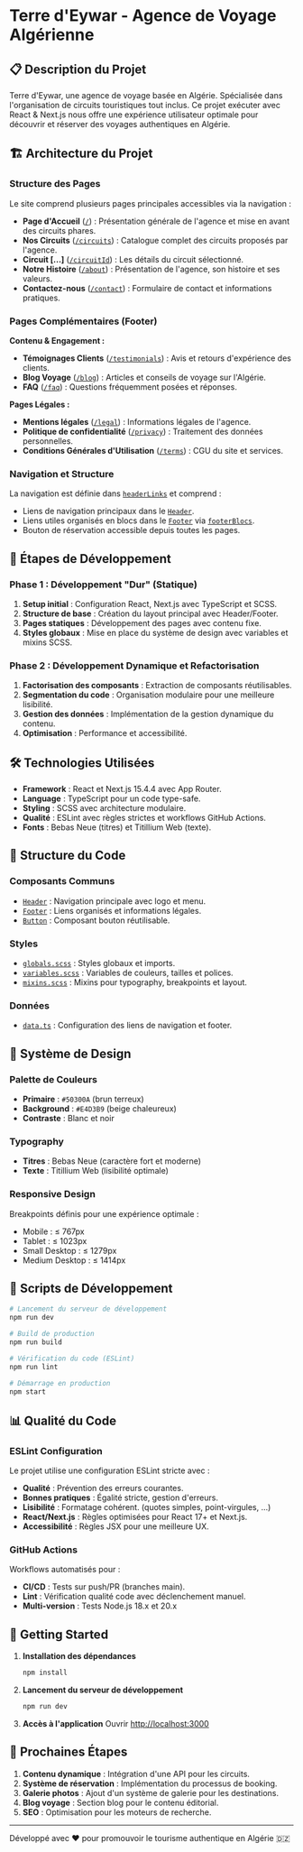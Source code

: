 # Terre d'Eywar - Agence de Voyage Algérienne

## 📋 Description du Projet

Terre d'Eywar, une agence de voyage basée en Algérie. Spécialisée dans l'organisation de circuits touristiques tout inclus. Ce projet exécuter avec React & Next.js nous offre une expérience utilisateur optimale pour découvrir et réserver des voyages authentiques en Algérie.

## 🏗️ Architecture du Projet

### Structure des Pages

Le site comprend plusieurs pages principales accessibles via la navigation :

- **Page d'Accueil** ([`/`](src/app/page.tsx)) : Présentation générale de l'agence et mise en avant des circuits phares.
- **Nos Circuits** ([`/circuits`](src/app/circuits/page.tsx)) : Catalogue complet des circuits proposés par l'agence.
- **Circuit [...]** ([`/circuitId`](src/app/circuits/slug/page.tsx)) : Les détails du circuit sélectionné.
- **Notre Histoire** ([`/about`](src/app/about/page.tsx)) : Présentation de l'agence, son histoire et ses valeurs.
- **Contactez-nous** ([`/contact`](src/app/contact/page.tsx)) : Formulaire de contact et informations pratiques.

### Pages Complémentaires (Footer)

**Contenu & Engagement :**

- **Témoignages Clients** ([`/testimonials`](src/app/testimonials/page.tsx)) : Avis et retours d'expérience des clients.
- **Blog Voyage** ([`/blog`](src/app/blog/page.tsx)) : Articles et conseils de voyage sur l'Algérie.
- **FAQ** ([`/faq`](src/app/faq/page.tsx)) : Questions fréquemment posées et réponses.

**Pages Légales :**

- **Mentions légales** ([`/legal`](src/app/legal/page.tsx)) : Informations légales de l'agence.
- **Politique de confidentialité** ([`/privacy`](src/app/privacy/page.tsx)) : Traitement des données personnelles.
- **Conditions Générales d'Utilisation** ([`/terms`](src/app/terms/page.tsx)) : CGU du site et services.

### Navigation et Structure

La navigation est définie dans [`headerLinks`](src/utils/data.ts) et comprend :

- Liens de navigation principaux dans le [`Header`](src/components/common/Header.tsx).
- Liens utiles organisés en blocs dans le [`Footer`](src/components/common/Footer.tsx) via [`footerBlocs`](src/utils/data.ts).
- Bouton de réservation accessible depuis toutes les pages.

## 🚀 Étapes de Développement

### Phase 1 : Développement "Dur" (Statique)

1. **Setup initial** : Configuration React, Next.js avec TypeScript et SCSS.
2. **Structure de base** : Création du layout principal avec Header/Footer.
3. **Pages statiques** : Développement des pages avec contenu fixe.
4. **Styles globaux** : Mise en place du système de design avec variables et mixins SCSS.

### Phase 2 : Développement Dynamique et Refactorisation

1. **Factorisation des composants** : Extraction de composants réutilisables.
2. **Segmentation du code** : Organisation modulaire pour une meilleure lisibilité.
3. **Gestion des données** : Implémentation de la gestion dynamique du contenu.
4. **Optimisation** : Performance et accessibilité.

## 🛠️ Technologies Utilisées

- **Framework** : React et Next.js 15.4.4 avec App Router.
- **Language** : TypeScript pour un code type-safe.
- **Styling** : SCSS avec architecture modulaire.
- **Qualité** : ESLint avec règles strictes et workflows GitHub Actions.
- **Fonts** : Bebas Neue (titres) et Titillium Web (texte).

## 📁 Structure du Code

### Composants Communs

- [`Header`](src/components/common/Header.tsx) : Navigation principale avec logo et menu.
- [`Footer`](src/components/common/Footer.tsx) : Liens organisés et informations légales.
- [`Button`](src/components/common/Button.tsx) : Composant bouton réutilisable.

### Styles

- [`globals.scss`](src/styles/globals.scss) : Styles globaux et imports.
- [`variables.scss`](src/styles/utils/variables.scss) : Variables de couleurs, tailles et polices.
- [`mixins.scss`](src/styles/utils/mixins.scss) : Mixins pour typography, breakpoints et layout.

### Données

- [`data.ts`](src/utils/data.ts) : Configuration des liens de navigation et footer.

## 🎨 Système de Design

### Palette de Couleurs

- **Primaire** : `#50300A` (brun terreux)
- **Background** : `#E4D3B9` (beige chaleureux)
- **Contraste** : Blanc et noir

### Typography

- **Titres** : Bebas Neue (caractère fort et moderne)
- **Texte** : Titillium Web (lisibilité optimale)

### Responsive Design

Breakpoints définis pour une expérience optimale :

- Mobile : ≤ 767px
- Tablet : ≤ 1023px
- Small Desktop : ≤ 1279px
- Medium Desktop : ≤ 1414px

## 🔧 Scripts de Développement

```bash
# Lancement du serveur de développement
npm run dev

# Build de production
npm run build

# Vérification du code (ESLint)
npm run lint

# Démarrage en production
npm start
```

## 📊 Qualité du Code

### ESLint Configuration

Le projet utilise une configuration ESLint stricte avec :

- **Qualité** : Prévention des erreurs courantes.
- **Bonnes pratiques** : Égalité stricte, gestion d'erreurs.
- **Lisibilité** : Formatage cohérent. (quotes simples, point-virgules, ...)
- **React/Next.js** : Règles optimisées pour React 17+ et Next.js.
- **Accessibilité** : Règles JSX pour une meilleure UX.

### GitHub Actions

Workflows automatisés pour :

- **CI/CD** : Tests sur push/PR (branches main).
- **Lint** : Vérification qualité code avec déclenchement manuel.
- **Multi-version** : Tests Node.js 18.x et 20.x

## 🚦 Getting Started

1. **Installation des dépendances**

    ```bash
    npm install
    ```

2. **Lancement du serveur de développement**

    ```bash
    npm run dev
    ```

3. **Accès à l'application**
   Ouvrir [http://localhost:3000](http://localhost:3000)

## 📝 Prochaines Étapes

1. **Contenu dynamique** : Intégration d'une API pour les circuits.
2. **Système de réservation** : Implémentation du processus de booking.
3. **Galerie photos** : Ajout d'un système de galerie pour les destinations.
4. **Blog voyage** : Section blog pour le contenu éditorial.
5. **SEO** : Optimisation pour les moteurs de recherche.

---

Développé avec ❤️ pour promouvoir le tourisme authentique en Algérie 🇩🇿
